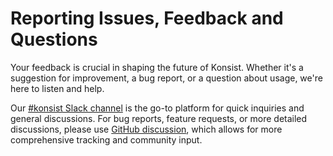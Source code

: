 # Reporting Issues, Feedback and Questions

Your feedback is crucial in shaping the future of Konsist. Whether it's a suggestion for improvement, a bug report, or a question about usage, we're here to listen and help.

Our  [#konsist Slack channel](https://kotlinlang.slack.com/archives/C05QG9FD6KS) is the go-to platform for quick inquiries and general discussions. For bug reports, feature requests, or more detailed discussions, please use [GitHub discussion](https://github.com/LemonAppDev/konsist/discussions), which allows for more comprehensive tracking and community input.
